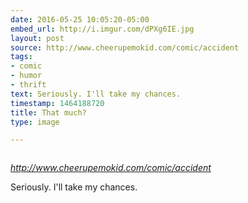 ```yaml
---
date: 2016-05-25 10:05:20-05:00
embed_url: http://i.imgur.com/dPXg6IE.jpg
layout: post
source: http://www.cheerupemokid.com/comic/accident
tags:
- comic
- humor
- thrift
text: Seriously. I'll take my chances.
timestamp: 1464188720
title: That much?
type: image

---
```

<img src="http://i.imgur.com/dPXg6IE.jpg" alt="" />

<cite>http://www.cheerupemokid.com/comic/accident</cite>

Seriously. I'll take my chances.